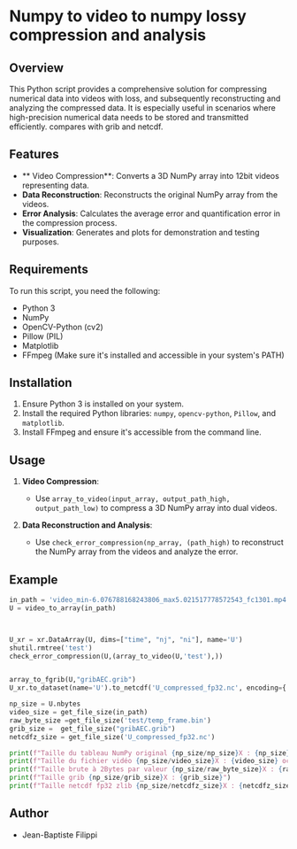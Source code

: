 
# Numpy to video to numpy lossy compression and analysis 

## Overview
This Python script provides a comprehensive solution for compressing numerical data into videos with loss, and subsequently reconstructing and analyzing the compressed data. It is especially useful in scenarios where high-precision numerical data needs to be stored and transmitted efficiently. compares with grib and netcdf.

## Features
- ** Video Compression**: Converts a 3D NumPy array into 12bit videos representing data.
- **Data Reconstruction**: Reconstructs the original NumPy array from the  videos.
- **Error Analysis**: Calculates the average error and quantification error in the compression process.
- **Visualization**: Generates and plots for demonstration and testing purposes.

## Requirements
To run this script, you need the following:
- Python 3
- NumPy
- OpenCV-Python (cv2)
- Pillow (PIL)
- Matplotlib
- FFmpeg (Make sure it's installed and accessible in your system's PATH)

## Installation
1. Ensure Python 3 is installed on your system.
2. Install the required Python libraries: `numpy`, `opencv-python`, `Pillow`, and `matplotlib`.
3. Install FFmpeg and ensure it's accessible from the command line.

## Usage
1. **Video Compression**:
   - Use `array_to_video(input_array, output_path_high, output_path_low)` to compress a 3D NumPy array into dual videos.

2. **Data Reconstruction and Analysis**:
   - Use `check_error_compression(np_array, (path_high)` to reconstruct the NumPy array from the videos and analyze the error.


## Example
```python
in_path = 'video_min-6.076788168243806_max5.021517778572543_fc1301.mp4'
U = video_to_array(in_path)



U_xr = xr.DataArray(U, dims=["time", "nj", "ni"], name='U')
shutil.rmtree('test')
check_error_compression(U,(array_to_video(U,'test'),))


array_to_fgrib(U,"gribAEC.grib")
U_xr.to_dataset(name='U').to_netcdf('U_compressed_fp32.nc', encoding={'U': {'zlib': True, 'dtype': 'f4'}})

np_size = U.nbytes
video_size = get_file_size(in_path)
raw_byte_size =get_file_size('test/temp_frame.bin')
grib_size =  get_file_size("gribAEC.grib")
netcdfz_size = get_file_size('U_compressed_fp32.nc')

print(f"Taille du tableau NumPy original {np_size/np_size}X : {np_size} octets ")
print(f"Taille du fichier vidéo {np_size/video_size}X : {video_size} octets ")
print(f"Taille brute à 2Bytes par valeur {np_size/raw_byte_size}X : {raw_byte_size}")
print(f"Taille grib {np_size/grib_size}X : {grib_size}")
print(f"Taille netcdf fp32 zlib {np_size/netcdfz_size}X : {netcdfz_size}")
```

## Author
- Jean-Baptiste Filippi

